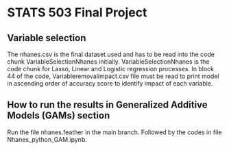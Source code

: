 # STATS 503 Final Project

## Variable selection

The nhanes.csv is the final dataset used and has to be read into the code chunk VariableSelectionNhanes initially. 
VariableSelectionNhanes is the code chunk for Lasso, Linear and Logistic regression processes. 
In block 44 of the code, Variableremovalimpact.csv file must be read to print model in ascending order of accuracy score to identify impact of each variable.

## How to run the results in Generalized Additive Models (GAMs) section

Run the file nhanes.feather in the main branch. Followed by the codes in file Nhanes_python_GAM.ipynb.
